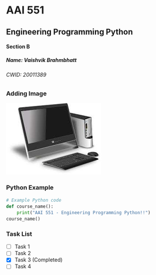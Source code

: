 # AAI 551
## Engineering Programming Python
#### Section B

##### Name: Vaishvik Brahmbhatt
###### CWID: 20011389

### Adding Image
![Modern Computer](computer.jpeg)

### Python Example

```python
# Example Python code
def course_name():
    print("AAI 551 - Engineering Programming Python!!")
course_name()
```


### Task List

- [ ] Task 1
- [ ] Task 2
- [x] Task 3 (Completed)
- [ ] Task 4
